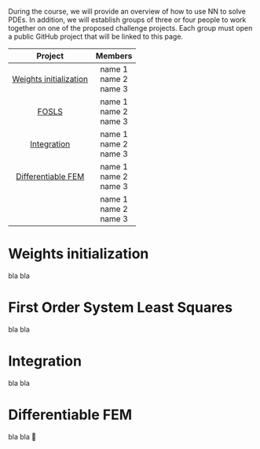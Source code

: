 
During the course, we will provide an overview of how to use NN to solve PDEs. In addition, we will establish groups of three or four people to work together on one of the proposed challenge projects. Each group must open a public GitHub project that will be linked to this page.

| Project |  Members | 
| :---:   | :---: |
| [Weights initialization](#initialization)  | name 1 <br/> name 2 <br/> name 3|
| [FOSLS](#fols)    | name 1 <br/> name 2 <br/> name 3|
| [Integration](#int)| name 1 <br/> name 2 <br/> name 3|
| [Differentiable FEM](#diffFEM) | name 1 <br/> name 2 <br/> name 3|
|   | name 1 <br/> name 2 <br/> name 3|


# <a id="initialization"></a> Weights initialization
bla bla
# <a id="fols"></a> First Order System Least Squares
bla bla
# <a id="int"></a> Integration
bla bla
# <a id="diffFEM"></a> Differentiable FEM
bla bla
🚧

